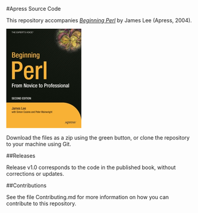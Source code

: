 #Apress Source Code

This repository accompanies [*Beginning Perl*](http://www.apress.com/9781590593912) by James Lee (Apress, 2004).

[comment]: #cover
![Cover image](9781590593912.jpg)

Download the files as a zip using the green button, or clone the repository to your machine using Git.

##Releases

Release v1.0 corresponds to the code in the published book, without corrections or updates.

##Contributions

See the file Contributing.md for more information on how you can contribute to this repository.
